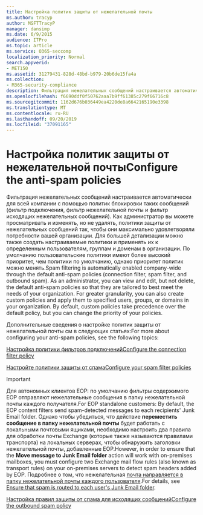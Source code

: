 ```yaml
---
title: Настройка политик защиты от нежелательной почты
ms.author: tracyp
author: MSFTTracyP
manager: dansimp
ms.date: 6/9/2015
audience: ITPro
ms.topic: article
ms.service: O365-seccomp
localization_priority: Normal
search.appverid:
- MET150
ms.assetid: 31279431-828d-48bd-b979-20b6de15fa4a
ms.collection:
- M365-security-compliance
description: Фильтрация нежелательных сообщений настраивается автоматически для всей компании с помощью политик блокировки таких сообщений (фильтр подключения, фильтр нежелательной почты и фильтр исходящих нежелательных сообщений). Как администратор вы можете просматривать и изменять, но не удалять, политики защиты от нежелательных сообщений так, чтобы они максимально удовлетворяли потребности вашей организации. Для большей детализации можно также создать настраиваемые политики и применять их к определенным пользователям, группам и доменам в организации. По умолчанию пользовательские политики имеют более высокий приоритет, чем политики по умолчанию, однако приоритет политик можно менять.
ms.openlocfilehash: f6690ddf0f50762aaa7b9ff61385c279f66716c8
ms.sourcegitcommit: 1162d676b036449ea4220de8a6642165190e3398
ms.translationtype: MT
ms.contentlocale: ru-RU
ms.lasthandoff: 09/20/2019
ms.locfileid: "37091165"
---
```

# <a name="configure-the-anti-spam-policies"></a><span data-ttu-id="d21d0-106">Настройка политик защиты от нежелательной почты</span><span class="sxs-lookup"><span data-stu-id="d21d0-106">Configure the anti-spam policies</span></span>

<span data-ttu-id="d21d0-p102">Фильтрация нежелательных сообщений настраивается автоматически для всей компании с помощью политик блокировки таких сообщений (фильтр подключения, фильтр нежелательной почты и фильтр исходящих нежелательных сообщений). Как администратор вы можете просматривать и изменять, но не удалять, политики защиты от нежелательных сообщений так, чтобы они максимально удовлетворяли потребности вашей организации. Для большей детализации можно также создать настраиваемые политики и применять их к определенным пользователям, группам и доменам в организации. По умолчанию пользовательские политики имеют более высокий приоритет, чем политики по умолчанию, однако приоритет политик можно менять.</span><span class="sxs-lookup"><span data-stu-id="d21d0-p102">Spam filtering is automatically enabled company-wide through the default anti-spam policies (connection filter, spam filter, and outbound spam). As an administrator, you can view and edit, but not delete, the default anti-spam policies so that they are tailored to best meet the needs of your organization. For greater granularity, you can also create custom policies and apply them to specified users, groups, or domains in your organization. By default, custom policies take precedence over the default policy, but you can change the priority of your policies.</span></span> 
  
<span data-ttu-id="d21d0-111">Дополнительные сведения о настройке политик защиты от нежелательной почты см в следующих статьях:</span><span class="sxs-lookup"><span data-stu-id="d21d0-111">For more about configuring your anti-spam policies, see the following topics:</span></span>
  
[<span data-ttu-id="d21d0-112">Настройка политики фильтров подключений</span><span class="sxs-lookup"><span data-stu-id="d21d0-112">Configure the connection filter policy</span></span>](configure-the-connection-filter-policy.md)
  
[<span data-ttu-id="d21d0-113">Настройте политики защиты от спама</span><span class="sxs-lookup"><span data-stu-id="d21d0-113">Configure your spam filter policies</span></span>](configure-your-spam-filter-policies.md)
  
> [!IMPORTANT]
> <span data-ttu-id="d21d0-114">Для автономных клиентов EOP: по умолчанию фильтры содержимого EOP отправляют нежелательные сообщения в папку нежелательной почты каждого получателя.</span><span class="sxs-lookup"><span data-stu-id="d21d0-114">For EOP standalone customers: By default, the EOP content filters send spam-detected messages to each recipients' Junk Email folder.</span></span> <span data-ttu-id="d21d0-115">Однако чтобы убедиться, что действие **переместить сообщение в папку нежелательной почты** будет работать с локальными почтовыми ящиками, необходимо настроить два правила для обработки почты Exchange (которые также называются правилами транспорта) на локальных серверах, чтобы обнаружить заголовки нежелательной почты, добавленные EOP.</span><span class="sxs-lookup"><span data-stu-id="d21d0-115">However, in order to ensure that the **Move message to Junk Email folder** action will work with on-premises mailboxes, you must configure two Exchange mail flow rules (also known as transport rules) on your on-premises servers to detect spam headers added by EOP.</span></span> <span data-ttu-id="d21d0-116">Подробнее о том, что нежелательная [почта направляется в папку нежелательной почты каждого пользователя](ensure-that-spam-is-routed-to-each-user-s-junk-email-folder.md).</span><span class="sxs-lookup"><span data-stu-id="d21d0-116">For details, see [Ensure that spam is routed to each user's Junk Email folder](ensure-that-spam-is-routed-to-each-user-s-junk-email-folder.md).</span></span> 
  
[<span data-ttu-id="d21d0-117">Настройка правил защиты от спама для исходящих сообщений</span><span class="sxs-lookup"><span data-stu-id="d21d0-117">Configure the outbound spam policy</span></span>](configure-the-outbound-spam-policy.md)
  

